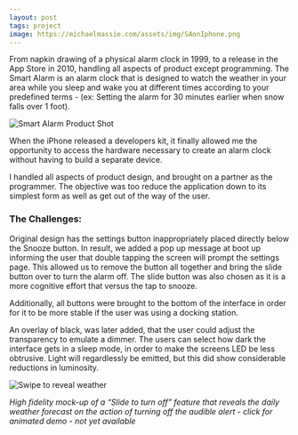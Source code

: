 ```yaml
---
layout: post
tags: project
image: https://michaelmassie.com/assets/img/SAonIphone.png
---
```


From napkin drawing of a physical alarm clock in 1999, to a release in the App Store in 2010,  handling all aspects of product except programming. The Smart Alarm is an alarm clock that is designed to watch the weather in your area while you sleep and wake you at different times according to your predefined terms - (ex: Setting the alarm for 30 minutes earlier when snow falls over 1 foot).

![Smart Alarm Product Shot](https://michaelmassie.com/assets/img/SAonIphone.png)


When the iPhone released a developers kit, it finally allowed me the opportunity to access the hardware necessary to create an alarm clock without having to build a separate device.


I handled all aspects of product design, and brought on a partner as the programmer. The objective was too reduce the application down to its simplest form as well as get out of the way of the user.


### The Challenges:

Original design has the settings button inappropriately placed directly below the Snooze button. In result, we added a pop up message at boot up informing the user that double tapping the screen will prompt the settings page. This allowed us to remove the button all together and bring the slide button over to turn the alarm off. The slide button was also chosen as it is a more cognitive effort that versus the tap to snooze.


Additionally, all buttons were brought to the bottom of the interface in order for it to be more stable if the user was using a docking station.


An overlay of black, was later added, that the user could adjust the transparency to emulate a dimmer. The users can select how dark the interface gets in a sleep mode, in order to make the screens LED be less obtrusive. Light will regardlessly be emitted, but this did show considerable reductions in luminosity.

![Swipe to reveal weather](https://michaelmassie.com/assets/img/WeatherSwipe.jpg)

_High fidelity mock-up of a  “Slide to turn off” feature that reveals the daily weather forecast on the action of turning off the audible alert - click for animated demo - not yet available_